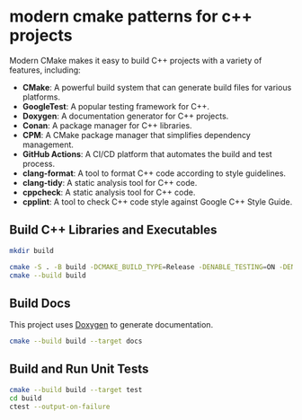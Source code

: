 # modern cmake patterns for c++ projects

Modern CMake makes it easy to build C++ projects with a variety of features, including:

- **CMake**: A powerful build system that can generate build files for various platforms.
- **GoogleTest**: A popular testing framework for C++.
- **Doxygen**: A documentation generator for C++ projects.
- **Conan**: A package manager for C++ libraries.
- **CPM**: A CMake package manager that simplifies dependency management.
- **GitHub Actions**: A CI/CD platform that automates the build and test process.
- **clang-format**: A tool to format C++ code according to style guidelines.
- **clang-tidy**: A static analysis tool for C++ code.
- **cppcheck**: A static analysis tool for C++ code.
- **cpplint**: A tool to check C++ code style against Google C++ Style Guide.

## Build C++ Libraries and Executables

```bash
mkdir build

cmake -S . -B build -DCMAKE_BUILD_TYPE=Release -DENABLE_TESTING=ON -DENABLE_DOCS=ON
cmake --build build
```

## Build Docs

This project uses [Doxygen](https://www.doxygen.nl/) to generate documentation.

```bash
cmake --build build --target docs
```

## Build and Run Unit Tests

```bash
cmake --build build --target test
cd build
ctest --output-on-failure
```

